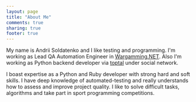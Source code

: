 ```yaml
---
layout: page
title: "About Me"
comments: true
sharing: true
footer: true
---
```


My name is Andrii Soldatenko and I like testing and programming. I'm working as Lead QA Automation Engineer in [Wargamming.NET](http://wargaming.net). Also I'm working as Python backend developer via [toptal](https://www.toptal.com/#connect-fantastic-computer-engineers) under social network.

I boast expertise as a Python and Ruby developer with strong hard and soft skills. I have deep knowledge of automated-testing and really understands how to assess and improve project quality. I like to solve difficult tasks, algorithms and take part in sport programming competitions.
